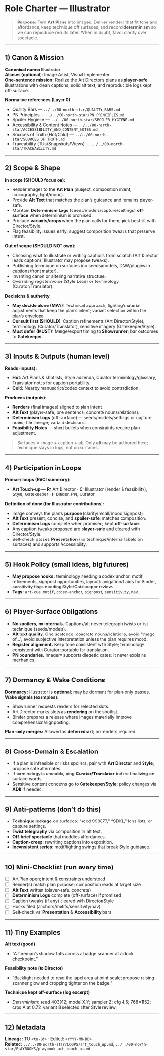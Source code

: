 # Role Charter — Illustrator

> **Purpose:** Turn **Art Plans** into images. Deliver renders that fit tone and affordance, keep technique off surfaces, and record **determinism** so we can reproduce results later. When in doubt, favor clarity over spectacle.

---

## 1) Canon & Mission

**Canonical name:** Illustrator  
**Aliases (optional):** Image Artist, Visual Implementer  
**One-sentence mission:** Realize the Art Director’s plans as **player-safe** illustrations with clean captions, solid alt text, and reproducible logs kept off-surface.

**Normative references (Layer 0)**

- Quality Bars — `../../00-north-star/QUALITY_BARS.md`  
- PN Principles — `../../00-north-star/PN_PRINCIPLES.md`  
- Spoiler Hygiene — `../../00-north-star/SPOILER_HYGIENE.md`  
- Accessibility & Content Notes — `../../00-north-star/ACCESSIBILITY_AND_CONTENT_NOTES.md`  
- Sources of Truth (Hot/Cold) — `../../00-north-star/SOURCES_OF_TRUTH.md`  
- Traceability (TUs/Snapshots/Views) — `../../00-north-star/TRACEABILITY.md`

---

## 2) Scope & Shape

**In scope (SHOULD focus on):**

- Render images to the **Art Plan** (subject, composition intent, iconography, light/mood).  
- Provide **Alt Text** that matches the plan’s guidance and remains player-safe.  
- Maintain **Determinism Logs** (seeds/models/capture/settings) **off-surface** when determinism is promised.  
- Produce **variants/crops** when the plan calls for them; pick best-fit with Director/Style.  
- Flag feasibility issues early; suggest composition tweaks that preserve intent.

**Out of scope (SHOULD NOT own):**

- Choosing what to illustrate or writing captions from scratch (Art Director leads captions; Illustrator may propose tweaks).  
- Publishing technique on surfaces (no seeds/models, DAW/plugins in captions/front matter).  
- Inventing canon or altering narrative structure.  
- Overriding register/voice (Style Lead) or terminology (Curator/Translator).

**Decisions & authority**

- **May decide alone (MAY):** Technical approach, lighting/material adjustments that keep the plan’s intent; variant selection within the plan’s envelope.  
- **Consult first (SHOULD):** Caption refinements (Art Director/Style), terminology (Curator/Translator), sensitive imagery (Gatekeeper/Style).  
- **Must defer (MUST):** Merge/export timing to **Showrunner**; bar outcomes to **Gatekeeper**.

---

## 3) Inputs & Outputs (human level)

**Reads (inputs):**

- **Hot:** Art Plans & shotlists, Style addenda, Curator terminology/glossary, Translator notes for caption portability.  
- **Cold:** Nearby manuscript/codex context to avoid contradiction.

**Produces (outputs):**

- **Renders** (final images) aligned to plan intent.  
- **Alt Text** (player-safe, one sentence; concrete nouns/relations).  
- **Determinism Logs** (off-surface) — seeds/models/settings or capture notes; file lineage; variant decisions.  
- **Feasibility Notes** — short bullets when constraints require plan adjustment.  

> Surfaces = image + caption + alt. Only **alt** may be authored here; technique stays in logs, not on surfaces.

---

## 4) Participation in Loops

**Primary loops (RACI summary):**

- **Art Touch-up** — **R:** Art Director · **C:** Illustrator (render & feasibility), Style, Gatekeeper · **I:** Binder, PN, Curator

**Definition of done (for Illustrator contributions):**

- Image conveys the plan’s **purpose** (clarify/recall/mood/signpost).  
- **Alt Text** present, concise, and **spoiler-safe**; matches composition.  
- **Determinism Logs** complete when promised; kept **off-surface**.  
- Any caption tweaks proposed are **player-safe** and cleared with Director/Style.  
- Self-check passes **Presentation** (no technique/internal labels on surfaces) and supports Accessibility.

---

## 5) Hook Policy (small ideas, big futures)

- **May propose hooks:** terminology needing a codex anchor, motif refinements, signpost opportunities, layout/navigational aids for Binder, sensitivity flags needing Style/Gatekeeper review.  
- **Tags:** `art-cue`, `motif`, `codex-anchor`, `signpost`, `sensitivity`, `nav`.

---

## 6) Player-Surface Obligations

- **No spoilers, no internals.** Captions/alt never telegraph twists or list technique (seeds/models).  
- **Alt text quality.** One sentence; concrete nouns/relations; avoid “image of…”, avoid subjective interpretation unless the plan requires mood.  
- **Register alignment.** Keep tone consistent with Style; terminology consistent with Curator; portable for translation.  
- **PN boundaries.** Imagery supports diegetic gates; it never explains mechanics.

---

## 7) Dormancy & Wake Conditions

**Dormancy:** Illustrator is **optional**; may be dormant for plan-only passes.  
**Wake signals (examples):**

- Showrunner requests renders for selected slots.  
- Art Director marks slots as **rendering** on the shotlist.  
- Binder prepares a release where images materially improve comprehension/signposting.

**Plan-only merges:** Allowed as **deferred:art**; no renders required.

---

## 8) Cross-Domain & Escalation

- If a plan is infeasible or risks spoilers, pair with **Art Director** and **Style**; propose safe alternates.  
- If terminology is unstable, ping **Curator/Translator** before finalizing on-surface words.  
- Sensitive content concerns go to **Gatekeeper/Style**; policy changes via **ADR** if needed.

---

## 9) Anti-patterns (don’t do this)

- **Technique leakage** on surfaces: “seed 998877,” “SDXL,” lens lists, or capture settings.  
- **Twist telegraphy** via composition or alt text.  
- **Off-brief spectacle** that muddies affordances.  
- **Caption-creep**: rewriting captions into exposition.  
- **Inconsistent series**: motif/lighting swings that break Style guidance.

---

## 10) Mini-Checklist (run every time)

- [ ] Art Plan open; intent & constraints understood  
- [ ] Render(s) match plan purpose; composition reads at target size  
- [ ] **Alt Text** written (player-safe, concrete)  
- [ ] **Determinism Logs** complete (off-surface) if promised  
- [ ] Caption tweaks (if any) cleared with Director/Style  
- [ ] Hooks filed (anchors/motifs/sensitivity/nav)  
- [ ] Self-check vs. **Presentation** & **Accessibility** bars

---

## 11) Tiny Examples

**Alt text (good)**  

- “A foreman’s shadow falls across a badge scanner at a dock checkpoint.”

**Feasibility note (to Director)**  

- “Backlight needed to read the lapel area at print scale; propose raising scanner glow and cropping tighter on the badge.”

**Technique kept off-surface (log excerpt)**  

- *Determinism:* seed 403912; model X.Y; sampler Z; cfg 4.5; 768×1152; crop A at 0.72; variant B selected after Style review.

---

## 12) Metadata

**Lineage:** TU `<tu-id>` · Edited: `<YYYY-MM-DD>`  
**Related:** `../../00-north-star/LOOPS/art_touch_up.md`, `../../00-north-star/PLAYBOOKS/playbook_art_touch_up.md`
